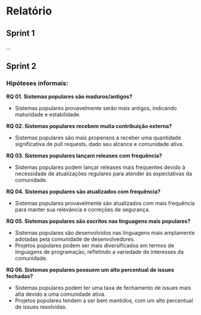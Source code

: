 # Relatório

## Sprint 1

...

## Sprint 2

### Hipóteses informais:

**RQ 01. Sistemas populares são maduros/antigos?**

-   Sistemas populares provavelmente serão mais antigos, indicando maturidade e estabilidade.

**RQ 02. Sistemas populares recebem muita contribuição externa?**

-   Sistemas populares são mais propensos a receber uma quantidade significativa de pull requests, dado seu alcance e comunidade ativa.

**RQ 03. Sistemas populares lançam releases com frequência?**

-   Sistemas populares podem lançar releases mais frequentes devido à necessidade de atualizações regulares para atender às expectativas da comunidade.

**RQ 04. Sistemas populares são atualizados com frequência?**

-   Sistemas populares provavelmente são atualizados com mais frequência para manter sua relevância e correções de segurança.

**RQ 05. Sistemas populares são escritos nas linguagens mais populares?**

-   Sistemas populares são desenvolvidos nas linguagens mais amplamente adotadas pela comunidade de desenvolvedores.
-   Projetos populares podem ser mais diversificados em termos de linguagens de programação, refletindo a variedade de interesses da comunidade.

**RQ 06. Sistemas populares possuem um alto percentual de issues fechadas?**

-   Sistemas populares podem ter uma taxa de fechamento de issues mais alta devido a uma comunidade ativa.
-   Projetos populares tendem a ser bem mantidos, com um alto percentual de issues resolvidas.
